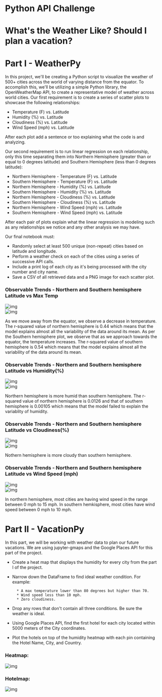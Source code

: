 # Python API Challenge
# What's the Weather Like? Should I plan a vacation?


# Part I - WeatherPy

In this project, we'll be creating a Python script to visualize the weather of 500+ cities across the world of varying distance from the equator. To accomplish this, we'll be utilizing a simple Python library, the OpenWeatherMap API,  to create a representative model of weather across world cities.
Our first requirement is to create a series of scatter plots to showcase the following relationships:

* Temperature (F) vs. Latitude
* Humidity (%) vs. Latitude
* Cloudiness (%) vs. Latitude
* Wind Speed (mph) vs. Latitude

After each plot add a sentence or too explaining what the code is and analyzing.

Our second requirement is to run linear regression on each relationship, only this time separating them into Northern Hemisphere (greater than or equal to 0 degrees latitude) and Southern Hemisphere (less than 0 degrees latitude):

* Northern Hemisphere - Temperature (F) vs. Latitude
* Southern Hemisphere - Temperature (F) vs. Latitude
* Northern Hemisphere - Humidity (%) vs. Latitude
* Southern Hemisphere - Humidity (%) vs. Latitude
* Northern Hemisphere - Cloudiness (%) vs. Latitude
* Southern Hemisphere - Cloudiness (%) vs. Latitude
* Northern Hemisphere - Wind Speed (mph) vs. Latitude
* Southern Hemisphere - Wind Speed (mph) vs. Latitude

After each pair of plots explain what the linear regression is modeling such as any relationships we notice and any other analysis we may have.

Our final notebook must:

* Randomly select at least 500 unique (non-repeat) cities based on latitude and longitude.
* Perform a weather check on each of the cities using a series of successive API calls.
* Include a print log of each city as it's being processed with the city number and city name.
* Save a CSV of all retrieved data and a PNG image for each scatter plot.


### Observable Trends - Northern and Southern hemisphere Latitude vs Max Temp

![img](https://github.com/UoT-Bootcamp/WeatherPy-VacationPy/blob/master/Output/linreg_north_lat_temp.png)
<br>
![img](https://github.com/UoT-Bootcamp/WeatherPy-VacationPy/blob/master/Output/linreg_south_lat_temp.png)

As we move away from the equator, we observe a decrease in temperature.
The r-squared value of northern hemisphere is 0.44 which means that the model explains almost all the variability of the data around its mean.
As per the Southern hemisphere plot, we observe that as we approach towards the equator, the temperature increases.
The r-squared value of southern hemisphere is 0.54 which means that the model explains almost all the variability of the data around its mean.


### Observable Trends - Northern and Southern hemisphere Latitude vs Humidity(%)

![img](https://github.com/UoT-Bootcamp/WeatherPy-VacationPy/blob/master/Output/linreg_north_lat_humidity.png)
<br>
![img](https://github.com/UoT-Bootcamp/WeatherPy-VacationPy/blob/master/Output/linreg_south_lat_humidity.png)

Northern hemisphere is more humid than southern hemisphere.
The r-squared value of northern hemisphere is 0.0126 and that of southern hemisphere is 0.00105 which means that the model failed to explain the variablity of humidity.



### Observable Trends - Northern and Southern hemisphere Latitude vs Cloudiness(%)

![img](https://github.com/UoT-Bootcamp/WeatherPy-VacationPy/blob/master/Output/linreg_north_lat_cloudiness.png)
<br>
![img](https://github.com/UoT-Bootcamp/WeatherPy-VacationPy/blob/master/Output/linreg_south_lat_cloudiness.png)

Nothern hemisphere is more cloudy than southern hemisphere.


### Observable Trends - Northern and Southern hemisphere Latitude vs Wind Speed (mph)

![img](https://github.com/UoT-Bootcamp/WeatherPy-VacationPy/blob/master/Output/linreg_north_lat_wind.png)
<br>
![img](https://github.com/UoT-Bootcamp/WeatherPy-VacationPy/blob/master/Output/linreg_south_lat_wind.png)

In northern hemisphere, most cities are having wind speed in the range between 0 mph to 15 mph.
In southern hemkisphere, most cities have wind speed between 0 mph to 10 mph.

# Part II - VacationPy

In this part, we will be working with weather data to plan our future vacations. We are using jupyter-gmaps and the Google Places API for this part of the project.

* Create a heat map that displays the humidity for every city from the part I of the project.
* Narrow down the DataFrame to find ideal weather condition. For example:

        * A max temperature lower than 80 degrees but higher than 70.
        * Wind speed less than 10 mph.
        * Zero cloudiness.
        
* Drop any rows that don't contain all three conditions. Be sure the weather is ideal.
* Using Google Places API, find the first hotel for each city located within 5000 meters of the City coordinates.
* Plot the hotels on top of the humidity heatmap with each pin containing the Hotel Name, City, and Country.

### Heatmap:

![img](https://github.com/UoT-Bootcamp/WeatherPy-VacationPy/blob/master/Output/heatmap.png)

### Hotelmap:

![img](https://github.com/UoT-Bootcamp/WeatherPy-VacationPy/blob/master/Output/hotel_map.png)

